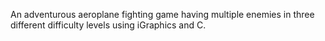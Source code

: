 An adventurous aeroplane fighting game having multiple enemies in three different difficulty levels using iGraphics and C.

